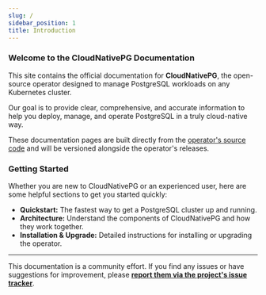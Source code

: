 ```yaml
---
slug: /
sidebar_position: 1
title: Introduction
---
```


### Welcome to the CloudNativePG Documentation
This site contains the official documentation for **CloudNativePG**, the open-source operator designed to manage PostgreSQL workloads on any Kubernetes cluster.

Our goal is to provide clear, comprehensive, and accurate information to help you deploy, manage, and operate PostgreSQL in a truly cloud-native way.

These documentation pages are built directly from the [operator's source code](https://github.com/cloudnative-pg/cloudnative-pg) and will be versioned alongside the operator's releases.

### Getting Started

Whether you are new to CloudNativePG or an experienced user, here are some helpful sections to get you started quickly:

- **Quickstart:** The fastest way to get a PostgreSQL cluster up and running.
- **Architecture:** Understand the components of CloudNativePG and how they work together.
- **Installation & Upgrade:** Detailed instructions for installing or upgrading the operator.

---

This documentation is a community effort. If you find any issues or have suggestions for improvement, please **[report them via the project's issue tracker](https://github.com/cloudnative-pg/cloudnative-pg/issues)**.